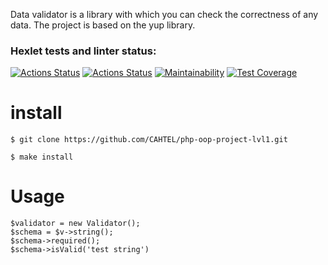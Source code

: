 
Data validator is a library with which you can check the correctness of any data. The project is based on the yup library.

### Hexlet tests and linter status:
[![Actions Status](https://github.com/CAHTEL/php-oop-project-lvl1/workflows/hexlet-check/badge.svg)](https://github.com/CAHTEL/php-oop-project-lvl1/actions)
[![Actions Status](https://github.com/CAHTEL/php-oop-project-lvl1/actions/workflows/main.yml/badge.svg)](https://github.com/CAHTEL/php-oop-project-lvl1/actions)
[![Maintainability](https://api.codeclimate.com/v1/badges/8e2690d5b978c851d0d0/maintainability)](https://codeclimate.com/github/CAHTEL/php-oop-project-lvl1/maintainability)
[![Test Coverage](https://api.codeclimate.com/v1/badges/8e2690d5b978c851d0d0/test_coverage)](https://codeclimate.com/github/CAHTEL/php-oop-project-lvl1/test_coverage)

# install

```
$ git clone https://github.com/CAHTEL/php-oop-project-lvl1.git

$ make install
```


# Usage
```
$validator = new Validator();
$schema = $v->string();
$schema->required();
$schema->isValid('test string')
```

